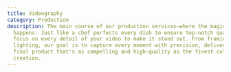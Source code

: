 ```yaml
---
title: Videography
category: Production
description: The main course of our production services—where the magic truly
  happens. Just like a chef perfects every dish to ensure top-notch quality, we
  focus on every detail of your video to make it stand out. From framing to
  lighting, our goal is to capture every moment with precision, delivering a
  final product that's as compelling and high-quality as the finest culinary
  creation.
---
```

